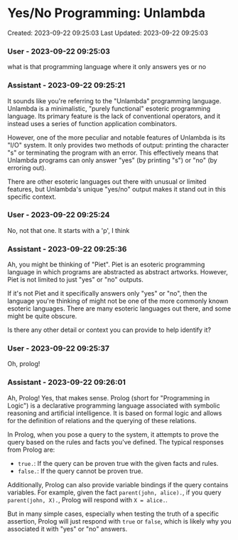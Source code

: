 # Yes/No Programming: Unlambda

Created: 2023-09-22 09:25:03
Last Updated: 2023-09-22 09:25:03

### User - 2023-09-22 09:25:03

what is that programming language where it only answers yes or no

### Assistant - 2023-09-22 09:25:21

It sounds like you're referring to the "Unlambda" programming language. Unlambda is a minimalistic, "purely functional" esoteric programming language. Its primary feature is the lack of conventional operators, and it instead uses a series of function application combinators.

However, one of the more peculiar and notable features of Unlambda is its "I/O" system. It only provides two methods of output: printing the character "s" or terminating the program with an error. This effectively means that Unlambda programs can only answer "yes" (by printing "s") or "no" (by erroring out). 

There are other esoteric languages out there with unusual or limited features, but Unlambda's unique "yes/no" output makes it stand out in this specific context.

### User - 2023-09-22 09:25:24

No, not that one. It starts with a 'p', I think

### Assistant - 2023-09-22 09:25:36

Ah, you might be thinking of "Piet". Piet is an esoteric programming language in which programs are abstracted as abstract artworks. However, Piet is not limited to just "yes" or "no" outputs.

If it's not Piet and it specifically answers only "yes" or "no", then the language you're thinking of might not be one of the more commonly known esoteric languages. There are many esoteric languages out there, and some might be quite obscure.

Is there any other detail or context you can provide to help identify it?

### User - 2023-09-22 09:25:37

Oh, prolog! 

### Assistant - 2023-09-22 09:26:01

Ah, Prolog! Yes, that makes sense. Prolog (short for "Programming in Logic") is a declarative programming language associated with symbolic reasoning and artificial intelligence. It is based on formal logic and allows for the definition of relations and the querying of these relations.

In Prolog, when you pose a query to the system, it attempts to prove the query based on the rules and facts you've defined. The typical responses from Prolog are:

- `true.`: If the query can be proven true with the given facts and rules.
- `false.`: If the query cannot be proven true.
  
Additionally, Prolog can also provide variable bindings if the query contains variables. For example, given the fact `parent(john, alice).`, if you query `parent(john, X).`, Prolog will respond with `X = alice.`.

But in many simple cases, especially when testing the truth of a specific assertion, Prolog will just respond with `true` or `false`, which is likely why you associated it with "yes" or "no" answers.


